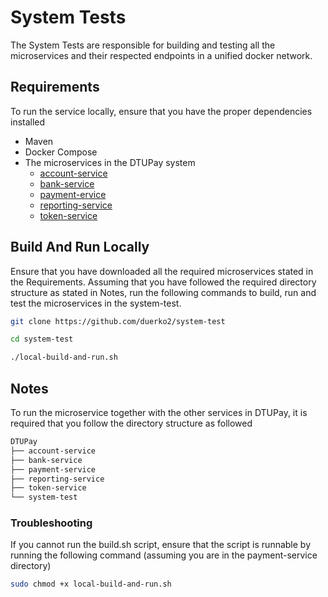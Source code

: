 # System Tests
The System Tests are responsible for building and testing all the microservices and their respected endpoints in a unified docker network.

## Requirements
To run the service locally, ensure that you have the proper dependencies installed
* Maven
* Docker Compose
* The microservices in the DTUPay system
  * [account-service](https://github.com/duerko2/account-service)
  * [bank-service](https://github.com/duerko2/bank-service)
  * [payment-ervice](https://github.com/duerko2/payment-service)
  * [reporting-service](https://github.com/duerko2/reporting-service)
  * [token-service](https://github.com/duerko2/token-service)

## Build And Run Locally
Ensure that you have downloaded all the required microservices stated in the Requirements.
Assuming that you have followed the required directory structure as stated in Notes, run the following commands to build, run and test the microservices in the system-test.

```Bash
git clone https://github.com/duerko2/system-test
```
```Bash
cd system-test
```
```Bash
./local-build-and-run.sh
```

## Notes
To run the microservice together with the other services in DTUPay, it is required that you follow the directory structure as followed

```Bash
DTUPay
├── account-service 
├── bank-service
├── payment-service
├── reporting-service
├── token-service
└── system-test
```


### Troubleshooting
If you cannot run the build.sh script, ensure that the script is runnable by running the following command (assuming you are in the payment-service directory)
```Bash
sudo chmod +x local-build-and-run.sh
```

